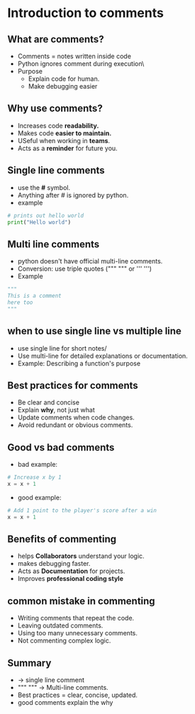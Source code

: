 # Introduction to comments

## What are comments?

- Comments = notes written inside code
- Python ignores comment during execution\
- Purpose
  - Explain code for human.
  - Make debugging easier

## Why use comments?

- Increases code **readability.**
- Makes code **easier to maintain.**
- USeful when working in **teams**.
- Acts as a **reminder** for future you.

## Single line comments

- use the **#** symbol.
- Anything after # is ignored by python.
- example
  
```python
# prints out hello world
print("Hello world")
```

## Multi line comments

- python doesn't have official multi-line comments.
- Conversion: use triple quotes (""" """ or ''' ''')
- Example

```python
"""
This is a comment
here too
"""
```

## when to use single line vs multiple line

- use single line for short notes/
- Use multi-line for detailed explanations or documentation.
- Example: Describing a function's purpose

## Best practices for comments

- Be clear and concise
- Explain **why**, not just what
- Update comments when code changes.
- Avoid redundant or obvious comments.

## Good vs bad comments

- bad example:

```python
# Increase x by 1
x = x + 1
```

- good example:

```python
# Add 1 point to the player's score after a win
x = x + 1
```

## Benefits of commenting

- helps **Collaborators** understand your logic.
- makes debugging faster.
- Acts as **Documentation** for projects.
- Improves **professional coding style**

## common mistake in commenting

- Writing comments that repeat the code.
- Leaving outdated comments.
- Using too many unnecessary comments.
- Not commenting complex logic.

## Summary

- -> single line comment
- """ """ -> Multi-line comments.
- Best practices = clear, concise, updated.
- good comments explain the why
